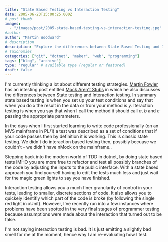 ```yaml
---
title: "State Based Testing vs Interaction Testing"
date: 2005-06-23T15:00:25.000Z
# post thumb
images:
  - "/images/post/2005-state-based-testing-vs-interaction-testing.jpg"
#author
author: "Martin Woodward"
# description
description: "Explore the differences between State Based Testing and Interaction Testing, and reevaluate your testing strategies for better results."
# Taxonomies
categories: ["git", "dotnet", "maker", "web", "programming"]
tags: ["blog", "archive"]
type: "regular" # available type (regular or featured)
draft: false
---
```


I'm currently thinking a lot about different testing strategies. [Martin Fowler](http://www.martinfowler.com) has an intesting post entitled [Mock Aren't Stubs](http://www.martinfowler.com/articles/mocksArentStubs.html) in which he also discusses the differences between State testing and Interaction testing. In summary state based testing is when you set up your test conditions and say that when you do _x_ the result in the data or from your method is _y_. Iteraction testing is when you say that when I call the method it should call _a_, _b_ and _c_ passing the appropriate parameters.

In the days when I first started learning to write code professionally (on an MVS mainframe in PL/1) a test was described as a set of conditions that if your code passes then by definition it is working. This is classic state testing. We didn't do interaction based testing then, possibly becuase we couldn't - we didn't have nMock on the mainframe..

Stepping back into the modern world of TDD in dotnet, by doing state based tests IMHO you are more free to refactor and test all possibly branches of the code by adjusting the inputs to the public interface. With a state based approach you find yourself having to edit the tests much less and just wait for the magic green lights to say you have finished.

Interaction testing allows you a much finer granularity of control in your tests, leading to smaller, discrete sections of code. It also allows you to quickely identifiy which part of the code is broke (by following the single red light in xUnit). However, I've recently run into a few instances where problems have been spotted in the very final stages of programmer testing because assumptions were made about the interaction that turned out to be false.

I'm not saying interaction testing is bad. It is just emitting a slightly bad smell for me at the moment, hence why I am re-evaluating how I test.
